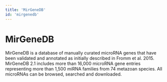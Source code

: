 ```yaml
---
title: 'MirGeneDB'
id: 'mirgenedb'
---
```

# MirGeneDB
MirGeneDB is a database of manually curated microRNA genes that have been validated and annotated as initially described in Fromm et al. 2015. MirGeneDB 2.1 includes more than 16,000 microRNA gene entries representing more than 1,500 miRNA families from 74 metazoan species. All microRNAs can be browsed, searched and downloaded.
